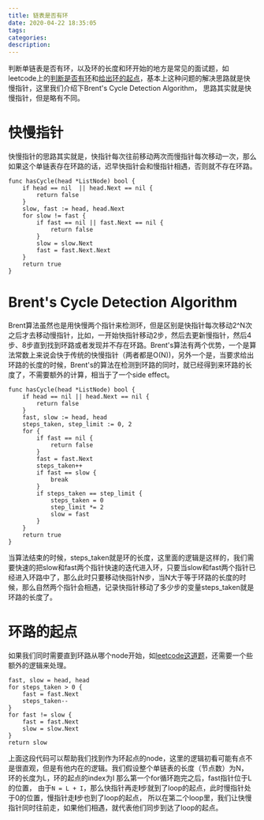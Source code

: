 ```yaml
---
title: 链表是否有环
date: 2020-04-22 18:35:05
tags:
categories:
description:
---
```



判断单链表是否有环，以及环的长度和环开始的地方是常见的面试题，如leetcode上的[判断是否有环](https://leetcode.com/problems/linked-list-cycle/)和[给出环的起点](https://leetcode.com/problems/linked-list-cycle-ii/)，基本上这种问题的解决思路就是快慢指针，这里我们介绍下Brent's Cycle Detection Algorithm， 思路其实就是快慢指针，但是略有不同。
<!-- more -->
# 快慢指针 

快慢指针的思路其实就是，快指针每次往前移动两次而慢指针每次移动一次，那么如果这个单链表存在环路的话，迟早快指针会和慢指针相遇，否则就不存在环路。
```Golang
func hasCycle(head *ListNode) bool {
    if head == nil  || head.Next == nil {
        return false
    }
    slow, fast := head, head.Next
    for slow != fast {
        if fast == nil || fast.Next == nil {
            return false
        }
        slow = slow.Next
        fast = fast.Next.Next
    }
    return true
}
```
# Brent's Cycle Detection Algorithm
Brent算法虽然也是用快慢两个指针来检测环，但是区别是快指针每次移动2^N次之后才去移动慢指针，比如，一开始快指针移动2步，然后去更新慢指针，然后4步、8步直到找到环路或者发现并不存在环路。Brent's算法有两个优势，一个是算法常数上来说会快于传统的快慢指针（两者都是O(N))，另外一个是，当要求给出环路的长度的时候，Brent's的算法在检测到环路的同时，就已经得到来环路的长度了，不需要额外的计算，相当于了一个side effect。
```Golang
func hasCycle(head *ListNode) bool {
    if head == nil || head.Next == nil {
        return false
    }
    fast, slow := head, head
    steps_taken, step_limit := 0, 2
    for {
        if fast == nil {
            return false
        }
        fast = fast.Next
        steps_taken++
        if fast == slow {
            break
        }
        if steps_taken == step_limit {
            steps_taken = 0
            step_limit *= 2
            slow = fast
        }
    }
    return true
}

```
当算法结束的时候，steps_taken就是环的长度，这里面的逻辑是这样的，我们需要快速的把slow和fast两个指针快速的迭代进入环，只要当slow和fast两个指针已经进入环路中了，那么此时只要移动快指针N步，当N大于等于环路的长度的时候，那么自然两个指针会相遇，记录快指针移动了多少步的变量steps_taken就是环路的长度了。

# 环路的起点
如果我们同时需要直到环路从哪个node开始，如[leetcode这道题](https://leetcode.com/problems/linked-list-cycle-ii/)，还需要一个些额外的逻辑来处理。
```Golang
fast, slow = head, head
for steps_taken > 0 {
    fast = fast.Next
    steps_taken--
}
for fast != slow {
    fast = fast.Next
    slow = slow.Next
}
return slow
```
上面这段代码可以帮助我们找到作为环起点的node，这里的逻辑初看可能有点不是很直观，但是有他内在的逻辑。我们假设整个单链表的长度（节点数）为N， 环的长度为L，环的起点的index为I 那么第一个for循环跑完之后，fast指针位于L的位置， 由于```N = L + I```，那么快指针再走**I**步就到了loop的起点，此时慢指针处于0的位置，慢指针走**I**步也到了loop的起点， 所以在第二个loop里，我们让快慢指针同时往前走，如果他们相遇，就代表他们同步到达了loop的起点。
